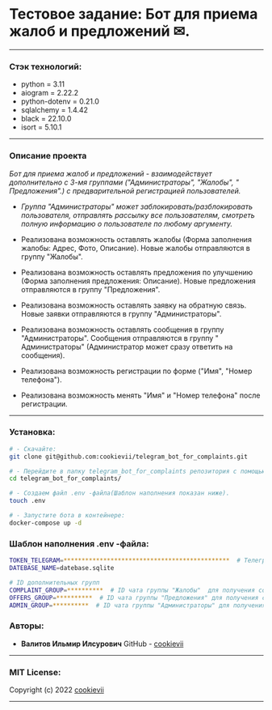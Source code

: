 # Тестовое задание: Бот для приема жалоб и предложений ✉.

----------

### Стэк технологий:

* python = 3.11
* aiogram = 2.22.2
* python-dotenv = 0.21.0
* sqlalchemy = 1.4.42
* black = 22.10.0
* isort = 5.10.1

----------

### Описание проекта

_*Бот для приема жалоб и предложений - взаимодействует дополнительно с 3-мя группами ("Администраторы", "Жалобы", "
Предложения".) с предварительной регистрацией пользователей.*_

- _Группа "Администраторы" может заблокировать/разблокировать пользователя, отправлять рассылку все пользователям,
  смотреть полную информацию о пользователе по любому аргументу._


- Реализована возможность оставлять жалобы (Форма заполнения жалобы: Адрес, Фото, Описание). Новые жалобы отправляются в
  группу "Жалобы".


- Реализована возможность оставлять предложения по улучшению (Форма заполнения предложения: Описание). Новые предложения
  отправляются в группу "Предложения".


- Реализована возможность оставлять заявку на обратную связь. Новые заявки отправляются в группу "Администраторы".


- Реализована возможность оставлять сообщения в группу "Администраторы". Сообщения отправляются в группу "
  Администраторы" (Администратор может сразу ответить на сообщения).


- Реализована возможность регистрации по форме ("Имя", "Номер телефона").


- Реализована возможность менять "Имя" и "Номер телефона" после регистрации.

----------

### Установка:

```bash
# - Cкачайте:
git clone git@github.com:cookievii/telegram_bot_for_complaints.git

# - Перейдите в папку telegram_bot_for_complaints репозитория с помощью команды ;
cd telegram_bot_for_complaints/

# - Создаем файл .env -файла(Шаблон наполнения показан ниже).
touch .env

# - Запустите бота в контейнере:
docker-compose up -d
```

### Шаблон наполнения .env -файла:

```bash
TOKEN_TELEGRAM=**********************************************  # Телеграм токен для подключения к боту.
DATEBASE_NAME=datebase.sqlite

# ID дополнительных групп
COMPLAINT_GROUP=**********  # ID чата группы "Жалобы"  для получения сообщений от бота.
OFFERS_GROUP=**********  # ID чата группы "Предложения" для получения сообщений от бота.
ADMIN_GROUP=**********  # ID чата группы "Администраторы" для получения сообщений от бота.
```

### Авторы:

* **Валитов Ильмир Илсурович**
  GitHub - [cookievii](https://github.com/cookievii)

----------

### MIT License:

Copyright (c) 2022 [cookievii](https://github.com/cookievii)

----------
